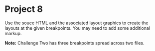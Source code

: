 # Project 8

Use the souce HTML and the associated layout graphics to create the layouts at the given breakpoints. You may need to add some additional markup.

**Note:** Challenge Two has three breakpoints spread across two files.